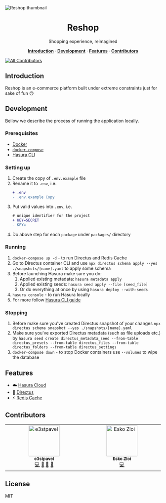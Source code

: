 <img alt="Reshop thumbnail" src="https://user-images.githubusercontent.com/70956582/234014121-5b877eb2-dd82-4ce6-9fdd-73f5ba4d80da.png">

<h1 align="center">Reshop</h3>

<p align="center">
  Shopping experience, reimagined
</p>

<p align="center">
  <a href="#introduction"><strong>Introduction</strong></a> ·
  <a href="#development"><strong>Development</strong></a> ·
  <a href="#features"><strong>Features</strong></a> ·
  <a href="#contributors"><strong>Contributors</strong></a>
</p>

<!-- ALL-CONTRIBUTORS-BADGE:START - Do not remove or modify this section -->

[![All Contributors](https://img.shields.io/badge/all_contributors-2-orange.svg?style=flat-square)](#contributors-)

<!-- ALL-CONTRIBUTORS-BADGE:END -->

## Introduction

Reshop is an e-commerce platform built under extreme constraints just for sake of fun :upside_down_face:

## Development

Bellow we describe the process of running the application locally.

### Prerequisites
 - [Docker](https://www.docker.com/)
 - [`docker-compose`](https://docs.docker.com/compose/)
 - [Hasura CLI](https://github.com/hasura/graphql-engine/releases)

### Setting up
1. Create the copy of `.env.example` file
1. Rename it to `.env`, i.e.
    ```diff
    + .env
    - .env.example Copy
    ```
1. Put valid values into `.env`, i.e.
    ```diff
    # unique identifier for the project
    + KEY=SECRET
    - KEY= 
    ```
1. Do above step for each `package` under `packages/` directory

### Running
1. `docker-compose up -d` - to run Directus and Redis Cache
1. Go to Directus container CLI and use `npx directus schema apply --yes ./snapshots/[name].yaml` to apply some schema
1. Before launching Hasura make sure you do:
    1. Applied existing metadata: `hasura metadata apply`
    1. Applied existing seeds: `hasura seed apply --file [seed_file]`
    1. Or do everything at once by using `hasura deploy --with-seeds` 
1. `hasura console` - to run Hasura locally
1. For more follow [Hasura CLI guide](https://hasura.io/docs/latest/hasura-cli/commands/index/)

### Stopping
1. Before make sure you've created Directus snapshot of your changes `npx directus schema snapshot --yes ./snapshots/[name].yaml`
1. Make sure you've exported Directus metadata (such as file uploads etc.) by `hasura seed create directus_metadata_seed --from-table directus_presets --from-table directus_files --from-table directus_folders --from-table directus_settings`
1. `docker-compose down` - to stop Docker containers use `--volumes` to wipe the database

## Features
- :cloud: [Hasura Cloud](https://hasura.io/)
- :rabbit2: [Directus](https://directus.io/)
- :zap: [Redis Cache](https://redis.io/)

## Contributors

<!-- ALL-CONTRIBUTORS-LIST:START - Do not remove or modify this section -->
<!-- prettier-ignore-start -->
<!-- markdownlint-disable -->
<table>
  <tbody>
    <tr>
      <td align="center" valign="top" width="14.28%"><a href="https://github.com/e3stpavel"><img src="https://avatars.githubusercontent.com/u/70956582?v=4?s=100" width="100px;" alt="e3stpavel"/><br /><sub><b>e3stpavel</b></sub></a><br /><a href="https://github.com/bruxemburg/reshop/commits?author=e3stpavel" title="Code">💻</a> <a href="https://github.com/bruxemburg/reshop/commits?author=e3stpavel" title="Documentation">📖</a> <a href="https://github.com/bruxemburg/reshop/issues?q=author%3Ae3stpavel" title="Bug reports">🐛</a> <a href="#design-e3stpavel" title="Design">🎨</a></td>
      <td align="center" valign="top" width="14.28%"><a href="https://github.com/eskozloi"><img src="https://avatars.githubusercontent.com/u/72350904?v=4?s=100" width="100px;" alt="Esko Zloi"/><br /><sub><b>Esko Zloi</b></sub></a><br /><a href="https://github.com/bruxemburg/reshop/commits?author=eskozloi" title="Code">💻</a></td>
    </tr>
  </tbody>
</table>

<!-- markdownlint-restore -->
<!-- prettier-ignore-end -->

<!-- ALL-CONTRIBUTORS-LIST:END -->
<!-- prettier-ignore-start -->
<!-- markdownlint-disable -->

<!-- markdownlint-restore -->
<!-- prettier-ignore-end -->

<!-- ALL-CONTRIBUTORS-LIST:END -->

## License
MIT
